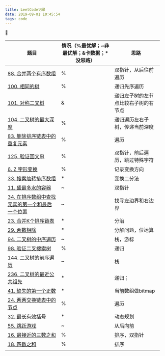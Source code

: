```yaml
---
title: LeetCode记录
date: 2019-09-01 10:45:54
tags: code
---
```




| 题目                                                         | 情况（%最优解；~非最优解；&卡数据；*没思路） | 思路                                 |
| ------------------------------------------------------------ | -------------------------------------------- | ------------------------------------ |
| [88. 合并两个有序数组](https://leetcode-cn.com/problems/merge-sorted-array/) | %                                            | 双指针，从后往前遍历                 |
| [100. 相同的树](https://leetcode-cn.com/problems/same-tree/) | %                                            | 递归先序遍历                         |
| [101. 对称二叉树](https://leetcode-cn.com/problems/symmetric-tree/) | &                                            | 递归左子树的左节点比较右子树的右节点 |
| [104. 二叉树的最大深度](https://leetcode-cn.com/problems/maximum-depth-of-binary-tree/) | %                                            | 递归遍历左右子树，传递当前深度       |
| [83. 删除排序链表中的重复元素](https://leetcode-cn.com/problems/remove-duplicates-from-sorted-list/) | %                                            | 遍历                                 |
| [125. 验证回文串](https://leetcode-cn.com/problems/valid-palindrome/) | %                                            | 双指针，前后遍历，跳过特殊字符       |
| [6. Z 字形变换](https://leetcode-cn.com/problems/zigzag-conversion/) | %                                            | 记录变换方向                         |
| [33. 搜索旋转排序数组](https://leetcode-cn.com/problems/search-in-rotated-sorted-array/) | *                                            | 变换二分法                           |
| [11. 盛最多水的容器](https://leetcode-cn.com/problems/container-with-most-water/) | ~                                            | 双指针                               |
| [34. 在排序数组中查找元素的第一个和最后一个位置](https://leetcode-cn.com/problems/find-first-and-last-position-of-element-in-sorted-array/) | ~                                            | 找寻左边界和右边界                   |
| [23. 合并K个排序链表](https://leetcode-cn.com/problems/merge-k-sorted-lists/) | *                                            | 分治                                 |
| [29. 两数相除](https://leetcode-cn.com/problems/divide-two-integers/) | *                                            | 分解问题，位运算                     |
| [94. 二叉树的中序遍历](https://leetcode-cn.com/problems/binary-tree-inorder-traversal/) | ~                                            | 栈，游标                             |
| [98. 验证二叉搜索树](https://leetcode-cn.com/problems/validate-binary-search-tree/) | %                                            | 递归                                 |
| [144. 二叉树的前序遍历](https://leetcode-cn.com/problems/binary-tree-preorder-traversal/) | ~                                            | 栈                                   |
| [236. 二叉树的最近公共祖先](https://leetcode-cn.com/problems/lowest-common-ancestor-of-a-binary-tree/) | *                                            | 递归；                               |
| [41. 缺失的第一个正数](https://leetcode-cn.com/problems/first-missing-positive/) | *                                            | 当前数组做bitmap                     |
| [24. 两两交换链表中的节点](https://leetcode-cn.com/problems/swap-nodes-in-pairs/) | %                                            | 遍历                                 |
| [32. 最长有效括号](https://leetcode-cn.com/problems/longest-valid-parentheses/) | *                                            | 动态规划                             |
| [55. 跳跃游戏](https://leetcode-cn.com/problems/jump-game/)  | ~                                            | 从后向前                             |
| [16. 最接近的三数之和](https://leetcode-cn.com/problems/3sum-closest/) | %                                            | 排序，双指针                         |
| [18. 四数之和](https://leetcode-cn.com/problems/4sum/)       | %                                            | 排序                                 |
|                                                              |                                              |                                      |

